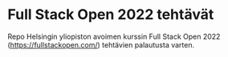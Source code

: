 # Full Stack Open 2022 tehtävät
Repo Helsingin yliopiston avoimen kurssin Full Stack Open 2022 (https://fullstackopen.com/) tehtävien palautusta varten.
